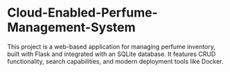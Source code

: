 # Cloud-Enabled-Perfume-Management-System
This project is a web-based application for managing perfume inventory, built with Flask and integrated with an SQLite database. It features CRUD functionality, search capabilities, and modern deployment tools like Docker.
